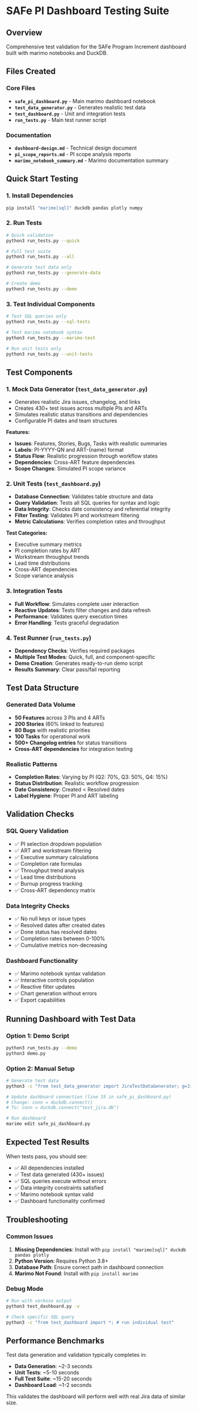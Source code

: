 # SAFe PI Dashboard Testing Suite

## Overview
Comprehensive test validation for the SAFe Program Increment dashboard built with marimo notebooks and DuckDB.

## Files Created

### Core Files
- **`safe_pi_dashboard.py`** - Main marimo dashboard notebook
- **`test_data_generator.py`** - Generates realistic test data
- **`test_dashboard.py`** - Unit and integration tests
- **`run_tests.py`** - Main test runner script

### Documentation
- **`dashboard-design.md`** - Technical design document
- **`pi_scope_reports.md`** - PI scope analysis reports
- **`marimo_notebook_summary.md`** - Marimo documentation summary

## Quick Start Testing

### 1. Install Dependencies
```bash
pip install "marimo[sql]" duckdb pandas plotly numpy
```

### 2. Run Tests
```bash
# Quick validation
python3 run_tests.py --quick

# Full test suite
python3 run_tests.py --all

# Generate test data only
python3 run_tests.py --generate-data

# Create demo
python3 run_tests.py --demo
```

### 3. Test Individual Components
```bash
# Test SQL queries only
python3 run_tests.py --sql-tests

# Test marimo notebook syntax
python3 run_tests.py --marimo-test

# Run unit tests only
python3 run_tests.py --unit-tests
```

## Test Components

### 1. Mock Data Generator (`test_data_generator.py`)
- Generates realistic Jira issues, changelog, and links
- Creates 430+ test issues across multiple PIs and ARTs
- Simulates realistic status transitions and dependencies
- Configurable PI dates and team structures

**Features:**
- **Issues**: Features, Stories, Bugs, Tasks with realistic summaries
- **Labels**: PI-YYYY-QN and ART-{name} format
- **Status Flow**: Realistic progression through workflow states
- **Dependencies**: Cross-ART feature dependencies
- **Scope Changes**: Simulated PI scope variance

### 2. Unit Tests (`test_dashboard.py`)
- **Database Connection**: Validates table structure and data
- **Query Validation**: Tests all SQL queries for syntax and logic
- **Data Integrity**: Checks date consistency and referential integrity
- **Filter Testing**: Validates PI and workstream filtering
- **Metric Calculations**: Verifies completion rates and throughput

**Test Categories:**
- Executive summary metrics
- PI completion rates by ART
- Workstream throughput trends
- Lead time distributions
- Cross-ART dependencies
- Scope variance analysis

### 3. Integration Tests
- **Full Workflow**: Simulates complete user interaction
- **Reactive Updates**: Tests filter changes and data refresh
- **Performance**: Validates query execution times
- **Error Handling**: Tests graceful degradation

### 4. Test Runner (`run_tests.py`)
- **Dependency Checks**: Verifies required packages
- **Multiple Test Modes**: Quick, full, and component-specific
- **Demo Creation**: Generates ready-to-run demo script
- **Results Summary**: Clear pass/fail reporting

## Test Data Structure

### Generated Data Volume
- **50 Features** across 3 PIs and 4 ARTs
- **200 Stories** (60% linked to features)
- **80 Bugs** with realistic priorities
- **100 Tasks** for operational work
- **500+ Changelog entries** for status transitions
- **Cross-ART dependencies** for integration testing

### Realistic Patterns
- **Completion Rates**: Varying by PI (Q2: 70%, Q3: 50%, Q4: 15%)
- **Status Distribution**: Realistic workflow progression
- **Date Consistency**: Created < Resolved dates
- **Label Hygiene**: Proper PI and ART labeling

## Validation Checks

### SQL Query Validation
- ✅ PI selection dropdown population
- ✅ ART and workstream filtering
- ✅ Executive summary calculations
- ✅ Completion rate formulas
- ✅ Throughput trend analysis
- ✅ Lead time distributions
- ✅ Burnup progress tracking
- ✅ Cross-ART dependency matrix

### Data Integrity Checks
- ✅ No null keys or issue types
- ✅ Resolved dates after created dates
- ✅ Done status has resolved dates
- ✅ Completion rates between 0-100%
- ✅ Cumulative metrics non-decreasing

### Dashboard Functionality
- ✅ Marimo notebook syntax validation
- ✅ Interactive controls population
- ✅ Reactive filter updates
- ✅ Chart generation without errors
- ✅ Export capabilities

## Running Dashboard with Test Data

### Option 1: Demo Script
```bash
python3 run_tests.py --demo
python3 demo.py
```

### Option 2: Manual Setup
```bash
# Generate test data
python3 -c "from test_data_generator import JiraTestDataGenerator; g=JiraTestDataGenerator(); g.create_test_database('test_jira.db')"

# Update dashboard connection (line 33 in safe_pi_dashboard.py)
# Change: conn = duckdb.connect()
# To: conn = duckdb.connect("test_jira.db")

# Run dashboard
marimo edit safe_pi_dashboard.py
```

## Expected Test Results

When tests pass, you should see:
- ✅ All dependencies installed
- ✅ Test data generated (430+ issues)
- ✅ SQL queries execute without errors
- ✅ Data integrity constraints satisfied
- ✅ Marimo notebook syntax valid
- ✅ Dashboard functionality confirmed

## Troubleshooting

### Common Issues
1. **Missing Dependencies**: Install with `pip install "marimo[sql]" duckdb pandas plotly`
2. **Python Version**: Requires Python 3.8+
3. **Database Path**: Ensure correct path in dashboard connection
4. **Marimo Not Found**: Install with `pip install marimo`

### Debug Mode
```bash
# Run with verbose output
python3 test_dashboard.py -v

# Check specific SQL query
python3 -c "from test_dashboard import *; # run individual test"
```

## Performance Benchmarks

Test data generation and validation typically completes in:
- **Data Generation**: ~2-3 seconds
- **Unit Tests**: ~5-10 seconds
- **Full Test Suite**: ~15-20 seconds
- **Dashboard Load**: ~1-2 seconds

This validates the dashboard will perform well with real Jira data of similar size.